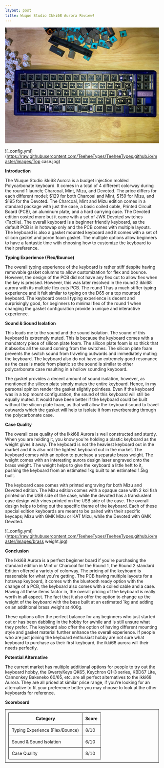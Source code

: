 ```yaml
---
layout: post
title: Wuque Studio Ikki68 Aurora Review!
---
```


![_config.yml](https://raw.githubusercontent.com/TeeheeTypes/TeeheeTypes.github.io/master/images/Barebone.jpg)

![_config.yml](https://raw.githubusercontent.com/TeeheeTypes/TeeheeTypes.github.io/master/images/Top case.jpg)

**Introduction**

The Wuque Studio ikki68 Aurora is a budget injection molded Polycarbonate keyboard. It comes in a total of 4 different colorway during the round 1 launch; Charcoal, Mint, Mizu, and Devoted. The price differs for each different model; $129 for both Charcoal and Mint, $159 for Mizu, and $195 for the Devoted. The Charcoal, Mint and Mizu edition comes in a standard package with just the case, a basic coiled cable, Printed Circuit Board (PCB), an aluminum plate, and a hard carrying case. The Devoted edition costed more but it came with a set of JWK Devoted switches (Tactile). The overall keyboard is a beginner friendly keyboard, as the default PCB is in hotswap only and the PCB comes with multiple layouts. The keyboard is also a gasket mounted keyboard and it comes with a set of silicon gasket and poron foam gasket. The multiple options allow beginners to have a fantastic time with choosing how to customize the keyboard to their preference. 

**Typing Experience (Flex/Bounce)**

The overall typing experience of the keyboard is rather stiff despite having removable gasket columns to allow customization for flex and bounce. However, the design of the PCB did not have any flex cut to allow flex when the key is pressed. However, this was later resolved in the round 2 ikki68 aurora with its multiple flex cuts PCB. The round 1 has a much stiffer typing experience and it felt similar to typing on the D65 or a top mounted keyboard. The keyboard overall typing experience is decent and surprisingly good, for beginners to minimal flex of the round 1 when changing the gasket configuration provide a unique and interactive experience. 

**Sound & Sound Isolation**

This leads me to the sound and the sound isolation. The sound of this keyboard is extremely muted. This is because the keyboard comes with a mandatory piece of silicon plate foam. The silicon plate foam is so thick that it absorbs all the sound coming from the switches. The silicon plate foam prevents the switch sound from traveling outwards and immediately muting the keyboard. The keyboard also do not have an extremely good resonance as the case is made from plastic so the sound is similar to other polycarbonate case resulting in a hollow sounding keyboard. 

The gasket provides a decent amount of sound isolation, however, as mentioned the silicon plate simply mutes the entire keyboard. Hence, in my personal opinion render the gasket slightly pointless. Even if the keyboard was in a top mount configuration, the sound of this keyboard will still be equally muted. It would have been better if the keyboard could be built without the silicon plate foam, as that will allow the keyboard sound to travel outwards which the gasket will help to isolate it from reverberating through the polycarbonate case. 

**Case Quality**

 The overall case quality of the Ikki68 Aurora is well constructed and sturdy. When you are holding it, you know you're holding a plastic keyboard as the weight gives it away. The keyboard is not the heaviest keyboard out in the market and it is also not the lightest keyboard out in the market. The keyboard comes with an option to purchase a separate brass weight. The weight comes with an interesting aurora design laser engraved onto the brass weight. The weight helps to give the keyboard a little heft to it, pushing the keyboard from an estimated 1kg built to an estimated 1.5kg built.
 
 The keyboard case comes with printed engraving for both Mizu and Devoted edition. The Mizu edition comes with a opaque case with 2 koi fish printed on the USB side of the case, while the devoted has a transluslent case design with vines printed on the USB side of the case. The overall design helps to bring out the specific theme of the keyboard. Each of these special edition keyboards are meant to be paired with their specific keycaps; Mizu with GMK Mizu or KAT Mizu, while the Devoted with GMK Devoted. 

![_config.yml](https://raw.githubusercontent.com/TeeheeTypes/TeeheeTypes.github.io/master/images/brass weight.jpg)

**Conclusion**

The Ikki68 Aurora is a perfect beginner board if you're purchasing the standard edition in Mint or Charcoal for the Round 1, the Round 2 standard Edition offered a variety of colorway. The pricing of the keyboard is reasonable for what you're getting. The PCB having multiple layouts for a hotswap keyboard, it comes with the bluetooth ready option with the change of a PCB, the keyboard also comes with a coiled cable and a case. Having all these items factor in, the overall pricing of the keyboard is really worth in all aspect. The fact that it also offer the option to change up the weight of the keyboard with the base built at an estimated 1kg and adding on an additional brass weight at 400g.

These options offer the perfect balance for any beginners who just started out or has been dabbling in the hobby for awhile and is still unsure what they prefer. The keyboard also offer the option of having different mounting style and gasket material further enhance the overall experience. If people who are just joining the keyboard enthusiast hobby are not sure what keyboard to purchase as their first keyboard, the ikki68 aurora will their needs perfectly.

**Potential Alternative**

The current market has multiple additional options for people to try out the keyboard hobby, the QwertyKeys QK65, Keychron Q1-3 series, KBD67 Lite, Cannonkey Bakeneko 60/65, etc. are all perfect alternatives to the ikki68 Aurora. They are all priced at similar price range, if you're looking for an alternative to fit your preference better you may choose to look at the other keyboards for reference. 

**Scoreboard**

<html>
  <head>
    <title>Wuque Studio Ikki68 Aurora</title>
    <style>
      table,
      th,
      td {
        padding: 10px;
        border: 1px solid black;
        border-collapse: collapse;
      }
    </style>
  </head>
  <body>
    <table>
      <tr>
        <th>Category</th>
        <th>Score</th>
      </tr>
      <tr>
        <td>Typing Experience (Flex/Bounce)</td>
        <td>8/10</td>
      </tr>
      <tr>
        <td>Sound & Sound Isolation</td>
        <td>6/10</td>
      </tr>
      <tr>
        <td>Case Quality</td>
        <td>8/10</td>
      </tr>
    </table>
  </body>
</html>



